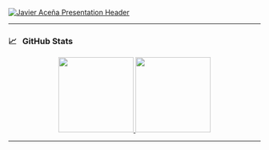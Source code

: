 [![Javier Aceña Presentation Header](https://i.imgur.com/0jmyrr5.png)](https://tecnomadas.com)


---
### &#x1f4c8; &nbsp; GitHub Stats

<div align="center">
    <a href="https://github.com/j0nl1">
        <img height="150em" src="https://github-readme-stats.vercel.app/api?username=j0nl1&title_color=0440DE&text_color=fff&bg_color=04001e&icon_color=0440DE&show_icons=true&hide_border=true&count_private=true&hide_title=true" />
        <img height="150em" src="https://github-readme-stats.vercel.app/api/top-langs/?username=j0nl1&layout=compact&langs_count=6&title_color=0440DE&text_color=fff&bg_color=04001e&hide_border=true&hide_title=true" />
    </a>
</div>

---